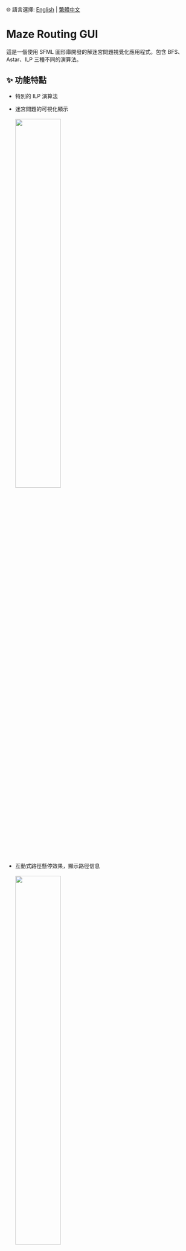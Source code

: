 🌐 語言選擇: [English](README.md) | [繁體中文](README.zh-TW.md)

# Maze Routing GUI

這是一個使用 SFML 圖形庫開發的解迷宮問題視覺化應用程式。包含 BFS、Astar、ILP 三種不同的演算法。


## ✨ 功能特點

- 特別的 ILP 演算法

- 迷宮問題的可視化顯示
<br><br><img src="./img/img1.jpg" width="50%">

- 互動式路徑懸停效果，顯示路徑信息
<br><br><img src="./img/img2.jpg" width="50%">

- 支持下載迷宮截圖
- 支持下載路徑結果

## 📊 ILP 演算法
假設一開始有 N 個 Nets 要 routing，我們會初始化一個 set `remaining_nets`，使用者可以用 `--max-iter` 參數設定疊代的次數，在每次疊代中：
  
    1. remaining_nets 中的各個 Nets 用 BFS 嘗試找尋 routes，各 Nets 找到的 routes 可能會衝突（共用某個 cell）。
    2. 在上一步驟找到的 routes 中，用 ILP 演算法找到 "最多有幾條 routes 可以共存不會衝突"
    3. 將這些沒有衝突的 routes 從 remaining_nets 中刪除，表示我們已經確定它們的路徑了，之後找其他 routes 時不可以和它們衝突。
    4. 若 remaining_nets 中還有元素，且 尚未遞迴到第 --max-iter 輪，則回到步驟 1. 繼續執行。

## 💻 系統需求

- C++ 編譯器
- SFML 2.x 或更高版本
- Arial 字體文件 (arial.ttf)
- Gurobi Optimizer 10.0 或更高版本
  - 請從 [Gurobi 官網](https://www.gurobi.com/downloads/) 下載並安裝
  - 需要有效的 Gurobi 授權（可申請免費的學術授權）

## 🛠️ 編譯說明

### 使用 g++ 編譯

```bash
# 基本編譯指令
g++ -c main.cpp draw.cpp -I/path/to/SFML/include -I/path/to/gurobi/include
g++ main.o draw.o -o main -L/path/to/SFML/lib -L/path/to/gurobi/lib -lsfml-graphics -lsfml-window -lsfml-system -lgurobi_c++ -lgurobi100

# 使用 C++17 標準編譯
g++ -std=c++17 -c main.cpp draw.cpp -I/path/to/SFML/include -I/path/to/gurobi/include
g++ main.o draw.o -o main -L/path/to/SFML/lib -L/path/to/gurobi/lib -lsfml-graphics -lsfml-window -lsfml-system -lgurobi_c++ -lgurobi100
```

### 使用 Makefile 編譯
1.確保目錄中有 Makefile 文件

2.在 Makefile 中設置 Gurobi 路徑：
   ```makefile
   GUROBI_DIR = /path/to/gurobi
   GUROBI_INCLUDE = $(GUROBI_DIR)/include
   GUROBI_LIB = $(GUROBI_DIR)/lib
   GUROBI_LIBS = -lgurobi_c++ -lgurobi100
   ```
3.執行以下指令：
```bash
make
# 或
make all
```

清理編譯文件：
```bash
make clean
```

## 🚀 執行指令

```bash
# 基本執行（使用圖形界面）
./main INPUT_MAZE.txt

# 使用 A* 演算法
./main INPUT_MAZE.txt --astar

# 使用 ILP 演算法
./main INPUT_MAZE.txt --ilp [--max-iter N] [--time-limit T] [--threads T]

  * --max-iter： 遞迴次數（預設為 1）
  * --time-limit： ILP Solver 時間限制（預設為 30 秒）
  * --threads： ILP Solver 執行緒數量

# 只顯示結果，不顯示圖形界面
./main INPUT_MAZE.txt --no-gui

# 在終端機印出詳細訊息
./main INPUT_MAZE.txt --print

# 範例：使用多個選項
./main INPUT_MAZE.txt --ilp --max-iter 3 --print
```

### 可用參數

- `--print`: 在控制台打印詳細的執行信息
- `--no-gui`: 關閉圖形界面，只輸出結果
- `--astar`: 使用 A* 演算法進行路徑搜索
- `--ilp`: 使用 ILP 演算法進行路徑搜索
  - `--max-iter N`: 設置 ILP 遞迴次數
  - `--time-limit T`: 設置 ILP 求解時間限制（秒）
  - `--threads T`: 設置 ILP 求解器使用的執行緒數量


## 📝 INPUT_MAZE 格式

輸入文件必須遵循以下格式：

1.第一行：兩個整數 M N，表示迷宮的行數和列數

2.接下來 M 行：每行包含 N 個字符，表示迷宮的布局
   - `.`: 空白區域
   - `#`: 障礙物
   - `S1`, `S2`, ...: 起點（S 後面的數字表示路徑 ID）
   - `E1`, `E2`, ...: 終點（E 後面的數字表示路徑 ID）

### 輸入範例

```
5 7
S1 . . # . . .
# # . # . # .
S2 # . . . # .
. # # # # # .
. . . E2 . . E1
```

說明：
- 迷宮大小為 5 行 7 列
- 有兩條路徑需要尋找：
  - 路徑 1：從 S1 到 E1
  - 路徑 2：從 S2 到 E2
- `#` 表示障礙物，路徑不能通過
- `.` 表示空白區域，路徑可以通過




## 📦 輸出文件

- `maze_screenshot.png`: 迷宮的截圖
- `routing_results.txt`: 包含所有路徑的詳細信息
  - 成功路徑: 顯示路徑 ID 和所需步數

### 輸出範例

#### routing_results.txt 範例：
```
route id: 1 => steps: 15
route id: 2 => steps: 23
Routing failed for net_id 3
route id: 4 => steps: 18
```

#### 終端機輸出範例（使用 ---print 選項）：

Routing failed for net_id 1

route id: 2 => steps: 3


## 🎨 顏色說明

⚪️ 白色: 空白區域

⚫️ 黑色: 障礙物

🔵 藍色: 起點

🔴 紅色: 終點

🟢 綠色: 路徑

🟣 紫色: 當前懸停的路徑


## ⚠️ 注意事項

- 確保程式目錄中有 arial.ttf 字體文件
- 路徑結果文件會覆蓋已存在的同名文件
- 編譯時請確保 SFML 庫路徑正確
- 如果使用 Makefile，請確保 Makefile 中的路徑設置正確 